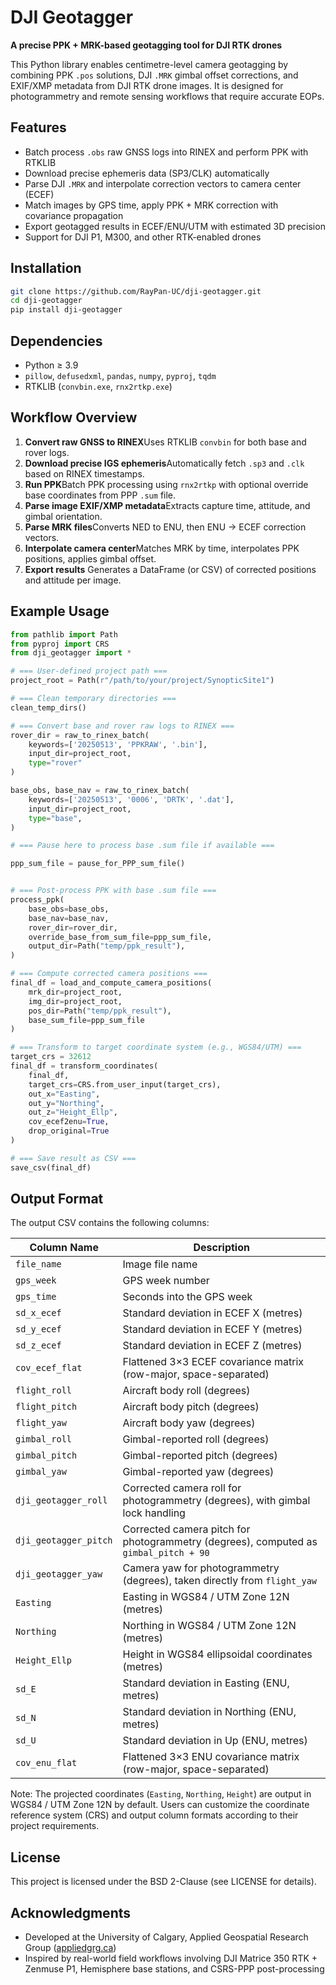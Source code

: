 # DJI Geotagger

**A precise PPK + MRK-based geotagging tool for DJI RTK drones**

This Python library enables centimetre-level camera geotagging by combining PPK `.pos` solutions, DJI `.MRK` gimbal offset corrections, and EXIF/XMP metadata from DJI RTK drone images. It is designed for photogrammetry and remote sensing workflows that require accurate EOPs.

## Features

- Batch process `.obs` raw GNSS logs into RINEX and perform PPK with RTKLIB
- Download precise ephemeris data (SP3/CLK) automatically
- Parse DJI `.MRK` and interpolate correction vectors to camera center (ECEF)
- Match images by GPS time, apply PPK + MRK correction with covariance propagation
- Export geotagged results in ECEF/ENU/UTM with estimated 3D precision
- Support for DJI P1, M300, and other RTK-enabled drones

## Installation

```bash
git clone https://github.com/RayPan-UC/dji-geotagger.git
cd dji-geotagger
pip install dji-geotagger
```

## Dependencies

- Python ≥ 3.9
- `pillow`, `defusedxml`, `pandas`, `numpy`, `pyproj`, `tqdm`
- RTKLIB (`convbin.exe`, `rnx2rtkp.exe`)

## Workflow Overview

1. **Convert raw GNSS to RINEX**Uses RTKLIB `convbin` for both base and rover logs.
2. **Download precise IGS ephemeris**Automatically fetch `.sp3` and `.clk` based on RINEX timestamps.
3. **Run PPK**Batch PPK processing using `rnx2rtkp` with optional override base coordinates from PPP `.sum` file.
4. **Parse image EXIF/XMP metadata**Extracts capture time, attitude, and gimbal orientation.
5. **Parse MRK files**Converts NED to ENU, then ENU → ECEF correction vectors.
6. **Interpolate camera center**Matches MRK by time, interpolates PPK positions, applies gimbal offset.
7. **Export results**
   Generates a DataFrame (or CSV) of corrected positions and attitude per image.

## Example Usage

```python
from pathlib import Path
from pyproj import CRS
from dji_geotagger import *

# === User-defined project path ===
project_root = Path(r"/path/to/your/project/SynopticSite1")

# === Clean temporary directories ===
clean_temp_dirs()

# === Convert base and rover raw logs to RINEX ===
rover_dir = raw_to_rinex_batch(
    keywords=['20250513', 'PPKRAW', '.bin'],
    input_dir=project_root,
    type="rover"
)

base_obs, base_nav = raw_to_rinex_batch(
    keywords=['20250513', '0006', 'DRTK', '.dat'],
    input_dir=project_root,
    type="base",
)

# === Pause here to process base .sum file if available ===

ppp_sum_file = pause_for_PPP_sum_file()


# === Post-process PPK with base .sum file ===
process_ppk(
    base_obs=base_obs,
    base_nav=base_nav,
    rover_dir=rover_dir,
    override_base_from_sum_file=ppp_sum_file,
    output_dir=Path("temp/ppk_result"),
)

# === Compute corrected camera positions ===
final_df = load_and_compute_camera_positions(
    mrk_dir=project_root,
    img_dir=project_root,
    pos_dir=Path("temp/ppk_result"),
    base_sum_file=ppp_sum_file
)

# === Transform to target coordinate system (e.g., WGS84/UTM) ===
target_crs = 32612
final_df = transform_coordinates(
    final_df,
    target_crs=CRS.from_user_input(target_crs),
    out_x="Easting",
    out_y="Northing",
    out_z="Height_Ellp",
    cov_ecef2enu=True,
    drop_original=True
)

# === Save result as CSV ===
save_csv(final_df)
```

## Output Format

The output CSV contains the following columns:

| Column Name             | Description                                                                            |
| ----------------------- | -------------------------------------------------------------------------------------- |
| `file_name`           | Image file name                                                                        |
| `gps_week`            | GPS week number                                                                        |
| `gps_time`            | Seconds into the GPS week                                                              |
| `sd_x_ecef`           | Standard deviation in ECEF X (metres)                                                  |
| `sd_y_ecef`           | Standard deviation in ECEF Y (metres)                                                  |
| `sd_z_ecef`           | Standard deviation in ECEF Z (metres)                                                  |
| `cov_ecef_flat`       | Flattened 3×3 ECEF covariance matrix (row-major, space-separated)                     |
| `flight_roll`         | Aircraft body roll (degrees)                                                           |
| `flight_pitch`        | Aircraft body pitch (degrees)                                                          |
| `flight_yaw`          | Aircraft body yaw (degrees)                                                            |
| `gimbal_roll`         | Gimbal-reported roll (degrees)                                                         |
| `gimbal_pitch`        | Gimbal-reported pitch (degrees)                                                        |
| `gimbal_yaw`          | Gimbal-reported yaw (degrees)                                                          |
| `dji_geotagger_roll`  | Corrected camera roll for photogrammetry (degrees), with gimbal lock handling          |
| `dji_geotagger_pitch` | Corrected camera pitch for photogrammetry (degrees), computed as `gimbal_pitch + 90` |
| `dji_geotagger_yaw`   | Camera yaw for photogrammetry (degrees), taken directly from `flight_yaw`            |
| `Easting`             | Easting in WGS84 / UTM Zone 12N (metres)                                               |
| `Northing`            | Northing in WGS84 / UTM Zone 12N (metres)                                              |
| `Height_Ellp`         | Height in WGS84 ellipsoidal coordinates (metres)                                       |
| `sd_E`                | Standard deviation in Easting (ENU, metres)                                            |
| `sd_N`                | Standard deviation in Northing (ENU, metres)                                           |
| `sd_U`                | Standard deviation in Up (ENU, metres)                                                 |
| `cov_enu_flat`        | Flattened 3×3 ENU covariance matrix (row-major, space-separated)                      |

Note: The projected coordinates (`Easting`, `Northing`, `Height`) are output in WGS84 / UTM Zone 12N by default. Users can customize the coordinate reference system (CRS) and output column formats according to their project requirements.

## License

This project is licensed under the BSD 2-Clause (see LICENSE for details).

## Acknowledgments

- Developed at the University of Calgary, Applied Geospatial Research Group ([appliedgrg.ca](https://www.appliedgrg.ca))
- Inspired by real-world field workflows involving DJI Matrice 350 RTK + Zenmuse P1, Hemisphere base stations, and CSRS-PPP post-processing
